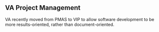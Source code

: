 ## VA Project Management 

VA recently moved from PMAS to VIP to allow software development to be more results-oriented, rather than document-oriented.

